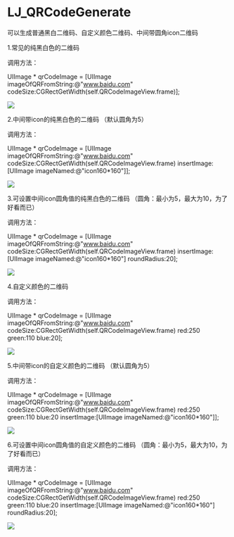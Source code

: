 # LJ_QRCodeGenerate
可以生成普通黑白二维码、自定义颜色二维码、中间带圆角icon二维码

1.常见的纯黑白色的二维码

调用方法：

UIImage * qrCodeImage = [UIImage imageOfQRFromString:@"www.baidu.com" codeSize:CGRectGetWidth(self.QRCodeImageView.frame)];

![](https://github.com/karenkaren/LJ_QRCodeGenerate/raw/master/READMEIMAGES/1.png)  

2.中间带icon的纯黑白色的二维码
（默认圆角为5）

调用方法：

UIImage * qrCodeImage = [UIImage imageOfQRFromString:@"www.baidu.com" codeSize:CGRectGetWidth(self.QRCodeImageView.frame) insertImage:[UIImage imageNamed:@"icon160*160"]];

![](https://github.com/karenkaren/LJ_QRCodeGenerate/raw/master/READMEIMAGES/2.png)

3.可设置中间icon圆角值的纯黑白色的二维码
（圆角：最小为5，最大为10，为了好看而已）

调用方法：

UIImage * qrCodeImage = [UIImage imageOfQRFromString:@"www.baidu.com" codeSize:CGRectGetWidth(self.QRCodeImageView.frame) insertImage:[UIImage imageNamed:@"icon160*160"] roundRadius:20];

![](https://github.com/karenkaren/LJ_QRCodeGenerate/raw/master/READMEIMAGES/3.png) 

4.自定义颜色的二维码

调用方法：

UIImage * qrCodeImage = [UIImage imageOfQRFromString:@"www.baidu.com" codeSize:CGRectGetWidth(self.QRCodeImageView.frame) red:250 green:110 blue:20];

![](https://github.com/karenkaren/LJ_QRCodeGenerate/raw/master/READMEIMAGES/4.png) 

5.中间带icon的自定义颜色的二维码
（默认圆角为5）

调用方法：

UIImage * qrCodeImage = [UIImage imageOfQRFromString:@"www.baidu.com" codeSize:CGRectGetWidth(self.QRCodeImageView.frame) red:250 green:110 blue:20 insertImage:[UIImage imageNamed:@"icon160*160"]];

![](https://github.com/karenkaren/LJ_QRCodeGenerate/raw/master/READMEIMAGES/5.png) 

6.可设置中间icon圆角值的自定义颜色的二维码
（圆角：最小为5，最大为10，为了好看而已）

调用方法：

UIImage * qrCodeImage = [UIImage imageOfQRFromString:@"www.baidu.com" codeSize:CGRectGetWidth(self.QRCodeImageView.frame) red:250 green:110 blue:20 insertImage:[UIImage imageNamed:@"icon160*160"] roundRadius:20];

![](https://github.com/karenkaren/LJ_QRCodeGenerate/raw/master/READMEIMAGES/6.png) 

